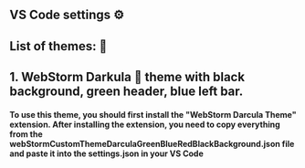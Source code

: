 ## VS Code settings ⚙️

## List of themes: 📜

## 1. WebStorm Darkula 🧛 theme with black background, green header, blue left bar.

#### To use this theme, you should first install the "WebStorm Darcula Theme" extension. After installing the extension, you need to copy everything from the webStormCustomThemeDarсulaGreenBlueRedBlackBackground.json file and paste it into the settings.json in your VS Code
